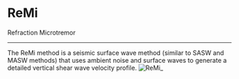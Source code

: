 # ReMi
Refraction Microtremor
***
The ReMi method is a seismic surface wave method (similar to SASW and MASW methods) that uses ambient noise and surface waves to generate a detailed vertical shear wave velocity profile.
![ReMi_](https://user-images.githubusercontent.com/61337898/164617655-60dcb846-90c9-4de4-b898-59b540b3daf0.jpg)

